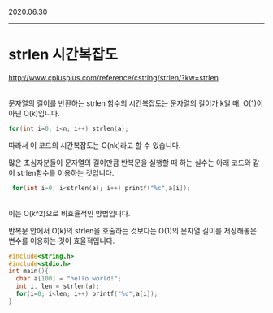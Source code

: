 
2020.06.30   
___

# strlen 시간복잡도

<http://www.cplusplus.com/reference/cstring/strlen/?kw=strlen>

<br>
문자열의 길이를 반환하는 strlen 함수의 시간복잡도는 문자열의 길이가 k일 때, O(1)이 아닌 O(k)입니다.


```c++
for(int i=0; i<n; i++) strlen(a);
```
따라서 이 코드의 시간복잡도는 O(nk)라고 할 수 있습니다.

많은 초심자분들이 문자열의 길이만큼 반복문을 실행할 때 하는 실수는 아래 코드와 같이 strlen함수를 이용하는 것입니다.

```c++
 for(int i=0; i<strlen(a); i++) printf("%c",a[i]); 
 ```

 <br>
이는 O(k^2)으로 비효율적인 방법입니다.

반복문 안에서 O(k)의 strlen을 호출하는 것보다는 O(1)의 문자열 길이를 저장해놓은 변수를 이용하는 것이 효율적입니다.

```c++
#include<string.h>
#include<stdio.h>
int main(){
  char a[100] = "hello world!";
  int i, len = strlen(a);
  for(i=0; i<len; i++) printf("%c",a[i]);
}
```